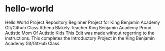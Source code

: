 # hello-world
Hello World Project Repository Beginner Project for King Benjamin Academy GIt/Github Class
Athena Blakely
Teacher
King Benjamin Academy
Proud Autistic Mom Of Autistic Kids
This Edit was made without regerring to the instructions.
This completes the Introductory Project in the King Benjamin Academy Git/GitHub Class.
